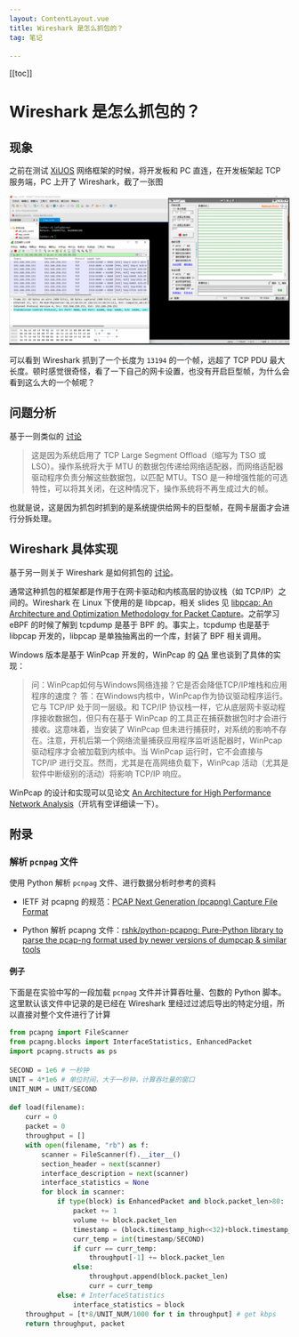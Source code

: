```yaml
---
layout: ContentLayout.vue
title: Wireshark 是怎么抓包的？
tag: 笔记

---
```


[[toc]]

# Wireshark 是怎么抓包的？

## 现象

之前在测试 [XiUOS](https://www.gitlink.org.cn/xuos/xiuos) 网络框架的时候，将开发板和 PC 直连，在开发板架起 TCP 服务端，PC 上开了 Wireshark，截了一张图

![](./pc2board.png)

可以看到 Wireshark 抓到了一个长度为 `13194` 的一个帧，远超了 TCP PDU 最大长度。顿时感觉很奇怪，看了一下自己的网卡设置，也没有开启巨型帧，为什么会看到这么大的一个帧呢？

## 问题分析

基于一则类似的 [讨论](https://osqa-ask.wireshark.org/questions/24699/tcp-packet-length-was-much-greater-than-mtu/)

> 这是因为系统启用了 TCP Large Segment Offload（缩写为 TSO 或 LSO）。操作系统将大于 MTU 的数据包传递给网络适配器，而网络适配器驱动程序负责分解这些数据包，以匹配 MTU。TSO 是一种增强性能的可选特性，可以将其关闭，在这种情况下，操作系统将不再生成过大的帧。

也就是说，这是因为抓包时抓到的是系统提供给网卡的巨型帧，在网卡层面才会进行分拆处理。

## Wireshark 具体实现

基于另一则关于 Wireshark 是如何抓包的 [讨论](https://osqa-ask.wireshark.org/questions/22956/where-exactly-wireshark-does-captures-packets/)。

通常这种抓包的框架都是作用于在网卡驱动和内核高层的协议栈（如 TCP/IP）之间的。Wireshark 在 Linux 下使用的是 libpcap，相关 slides 见 [libpcap: An Architecture and Optimization Methodology for Packet Capture](https://sharkfestus.wireshark.org/sharkfest.11/presentations/McCanne-Sharkfest'11_Keynote_Address.pdf)。之前学习 eBPF 的时候了解到 tcpdump 是基于 BPF 的。事实上，tcpdump 也是基于 libpcap 开发的，libpcap 是单独抽离出的一个库，封装了 BPF 相关调用。

Windows 版本是基于 WinPcap 开发的，WinPcap 的 [QA](https://www.winpcap.org/misc/faq.htm#Q-26) 里也谈到了具体的实现：

> 问：WinPcap如何与Windows网络连接？它是否会降低TCP/IP堆栈和应用程序的速度？
> 答：在Windows内核中，WinPcap作为协议驱动程序运行。它与 TCP/IP 处于同一层级。和 TCP/IP 协议栈一样，它从底层网卡驱动程序接收数据包，但只有在基于 WinPcap 的工具正在捕获数据包时才会进行接收。这意味着，当安装了 WinPcap 但未进行捕获时，对系统的影响不存在。注意，开机后第一个网络流量捕获应用程序监听适配器时，WinPcap 驱动程序才会被加载到内核中。当 WinPcap 运行时，它不会直接与 TCP/IP 进行交互。然而，尤其是在高网络负载下，WinPcap 活动（尤其是软件中断级别的活动）将影响 TCP/IP 响应。

WinPcap 的设计和实现可以见论文 [An Architecture for High Performance Network Analysis](https://www.winpcap.org/docs/iscc01-wpcap.pdf)（开坑有空详细读一下）。


## 附录

### 解析 `pcnpag` 文件

使用 Python 解析 `pcnpag` 文件、进行数据分析时参考的资料

- IETF 对 pcapng 的规范：[PCAP Next Generation (pcapng) Capture File Format](https://www.ietf.org/staging/draft-tuexen-opsawg-pcapng-02.html)

- Python 解析 pcapng 文件：[rshk/python-pcapng: Pure-Python library to parse the pcap-ng format used by newer versions of dumpcap & similar tools](https://github.com/rshk/python-pcapng)

#### 例子

下面是在实验中写的一段加载 `pcnpag` 文件并计算吞吐量、包数的 Python 脚本。这里默认该文件中记录的是已经在 Wireshark 里经过过滤后导出的特定分组，所以直接对整个文件进行了计算

```python
from pcapng import FileScanner
from pcapng.blocks import InterfaceStatistics, EnhancedPacket
import pcapng.structs as ps

SECOND = 1e6 # 一秒钟
UNIT = 4*1e6 # 单位时间，大于一秒钟，计算吞吐量的窗口
UNIT_NUM = UNIT/SECOND

def load(filename):
    curr = 0
    packet = 0
    throughput = []
    with open(filename, "rb") as f:
        scanner = FileScanner(f).__iter__()
        section_header = next(scanner)
        interface_description = next(scanner)
        interface_statistics = None
        for block in scanner:
            if type(block) is EnhancedPacket and block.packet_len>80:
                packet += 1
                volume += block.packet_len
                timestamp = (block.timestamp_high<<32)+block.timestamp_low
                curr_temp = int(timestamp/SECOND)
                if curr == curr_temp:
                    throughput[-1] += block.packet_len
                else:
                    throughput.append(block.packet_len)
                    curr = curr_temp
            else: # InterfaceStatistics
                interface_statistics = block
    throughput = [t*8/UNIT_NUM/1000 for t in throughput] # get kbps
    return throughput, packet
```

